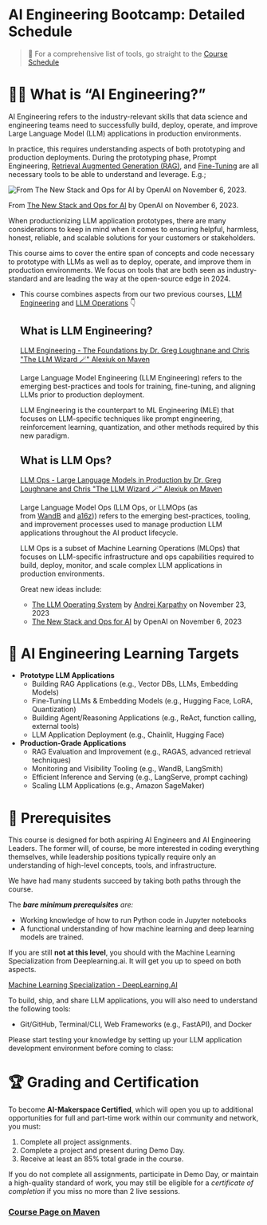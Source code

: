 # AI Engineering Bootcamp: Detailed Schedule


>🧰 For a comprehensive list of tools, go straight to the [Course Schedule](https://www.notion.so/AI-Engineering-Bootcamp-Detailed-Schedule-81d665f6286d4f298484cd10bf130eac?pvs=21)

# 🧑‍💻 What is “AI Engineering?”

AI Engineering refers to the industry-relevant skills that data science and engineering teams need to successfully build, deploy, operate, and improve Large Language Model (LLM) applications in production environments.  

In practice, this requires understanding aspects of both prototyping and production deployments.  During the prototyping phase, Prompt Engineering, [Retrieval Augmented Generation (RAG)](https://www.youtube.com/playlist?list=PLrSHiQgy4VjFlWgcLHatJCBgfeE8smVyP), and [Fine-Tuning](https://www.youtube.com/playlist?list=PLrSHiQgy4VjGMzyXsSlvN-TjPaqFFsAGP) are all necessary tools to be able to understand and leverage. E.g.; 

![From [The New Stack and Ops for AI](https://www.youtube.com/watch?v=XGJNo8TpuVA) by OpenAI on November 6, 2023.](https://i.imgur.com/4MWd8vy.png)

From [The New Stack and Ops for AI](https://www.youtube.com/watch?v=XGJNo8TpuVA) by OpenAI on November 6, 2023.

When productionizing LLM application prototypes, there are many considerations to keep in mind when it comes to ensuring helpful, harmless, honest, reliable, and scalable solutions for your customers or stakeholders.

This course aims to cover the entire span of concepts and code necessary to prototype with LLMs as well as to deploy, operate, and improve them in production environments.  We focus on tools that are both seen as industry-standard and are leading the way at the open-source edge in 2024.

- This course combines aspects from our two previous courses, [LLM Engineering](https://maven.com/aimakerspace/llm-engineering) and [LLM Operations](https://maven.com/aimakerspace/llmops) 👇
    
    ## What is LLM Engineering?
    
    [LLM Engineering - The Foundations by Dr. Greg Loughnane and Chris "The LLM Wizard 🪄" Alexiuk on Maven](https://maven.com/aimakerspace/llm-engineering)
    
    Large Language Model Engineering (LLM Engineering) refers to the emerging best-practices and tools for training, fine-tuning, and aligning LLMs prior to production deployment.
    
    LLM Engineering is the counterpart to ML Engineering (MLE) that focuses on LLM-specific techniques like prompt engineering, reinforcement learning, quantization, and other methods required by this new paradigm.
    
    ## What is LLM Ops?
    
    [LLM Ops - Large Language Models in Production by Dr. Greg Loughnane and Chris "The LLM Wizard 🪄" Alexiuk  on Maven](https://maven.com/aimakerspace/llmops)
    
    Large Language Model Ops (LLM Ops, or LLMOps (as from [WandB](https://docs.wandb.ai/guides/prompts) and [a16z](https://a16z.com/emerging-architectures-for-llm-applications/))) refers to the emerging best-practices, tooling, and improvement processes used to manage production LLM applications throughout the AI product lifecycle.
    
    LLM Ops is a subset of Machine Learning Operations (MLOps) that focuses on LLM-specific infrastructure and ops capabilities required to build, deploy, monitor, and scale complex LLM applications in production environments.
    
    Great new ideas include:
    
    - [The LLM Operating System](https://www.youtube.com/watch?v=zjkBMFhNj_g) by [Andrej Karpathy](https://twitter.com/karpathy) on November 23, 2023
    - [The New Stack and Ops for AI](https://www.youtube.com/watch?v=XGJNo8TpuVA) by OpenAI on November 6, 2023

# 📜 AI Engineering Learning Targets

- **Prototype LLM Applications**
    - Building RAG Applications (e.g., Vector DBs, LLMs, Embedding Models)
    - Fine-Tuning LLMs & Embedding Models (e.g., Hugging Face, LoRA, Quantization)
    - Building Agent/Reasoning Applications (e.g., ReAct, function calling, external tools)
    - LLM Application Deployment (e.g., Chainlit, Hugging Face)
- **Production-Grade Applications**
    - RAG Evaluation and Improvement (e.g., RAGAS, advanced retrieval techniques)
    - Monitoring and Visibility Tooling (e.g., WandB, LangSmith)
    - Efficient Inference and Serving (e.g., LangServe, prompt caching)
    - Scaling LLM Applications (e.g., Amazon SageMaker)

# 🤔 Prerequisites

This course is designed for both aspiring AI Engineers and AI Engineering Leaders.  The former will, of course, be more interested in coding everything themselves, while leadership positions typically require only an understanding of high-level concepts, tools, and infrastructure.

We have had many students succeed by taking both paths through the course.

The ***bare minimum prerequisites** are:*

- Working knowledge of how to run Python code in Jupyter notebooks
- A functional understanding of how machine learning and deep learning models are trained.

If you are still **not at this level**, you should with the Machine Learning Specialization from Deeplearning.ai.  It will get you up to speed on both aspects.

[Machine Learning Specialization - DeepLearning.AI](https://www.deeplearning.ai/courses/machine-learning-specialization/)

To build, ship, and share LLM applications, you will also need to understand the following tools:

- Git/GitHub, Terminal/CLI, Web Frameworks (e.g., FastAPI), and Docker

Please start testing your knowledge by setting up your LLM application development environment before coming to class:

# 🏆 **Grading and Certification**

To become **AI-Makerspace Certified**, which will open you up to additional opportunities for full and part-time work within our community and network, you must:

1. Complete all project assignments.
2. Complete a project and present during Demo Day.
3. Receive at least an 85% total grade in the course.

If you do not complete all assignments, participate in Demo Day, or maintain a high-quality standard of work, you may still be eligible for a *certificate of completion* if you miss no more than 2 live sessions.

### **[Course Page on Maven](https://maven.com/aimakerspace/ai-eng-bootcamp)**
